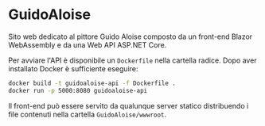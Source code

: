 # GuidoAloise

Sito web dedicato al pittore Guido Aloise composto da un front-end Blazor WebAssembly e da una Web API ASP.NET Core.

Per avviare l'API è disponibile un `Dockerfile` nella cartella radice. Dopo aver installato Docker è sufficiente eseguire:

```bash
docker build -t guidoaloise-api -f Dockerfile .
docker run -p 5000:8080 guidoaloise-api
```

Il front-end può essere servito da qualunque server statico distribuendo i file contenuti nella cartella `GuidoAloise/wwwroot`.
